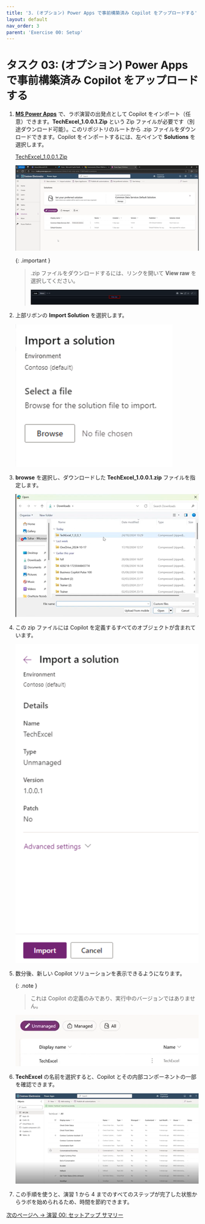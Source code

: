 ```yaml
---
title: '3. (オプション) Power Apps で事前構築済み Copilot をアップロードする'
layout: default
nav_order: 3
parent: 'Exercise 00: Setup'
---
```


# タスク 03: (オプション) Power Apps で事前構築済み Copilot をアップロードする

1. **[MS Power Apps](make.powerapps.com)** で、ラボ演習の出発点として Copilot をインポート（任意）できます。**TechExcel_1.0.0.1.Zip** という Zip ファイルが必要です（別途ダウンロード可能）。このリポジトリのルートから .zip ファイルをダウンロードできます。Copilot をインポートするには、左ペインで **Solutions** を選択します。

    <a href="https://github.com/microsoft/TechExcel-Designing-your-own-copilot-using-copilot-studio/blob/main/TechExcel_1_0_0_1.zip">TechExcel_1.0.0.1.Zip<a>

    ![lab0-t3-1.png](../../media/lab0-t3-1.png)

    {: .important }
    > .zip ファイルをダウンロードするには、リンクを開いて **View raw** を選択してください。
    >
    > ![4r43rf4ew.png](../../media/4r43rf4ew.png)

1. 上部リボンの **Import Solution** を選択します。

    ![lab0-t3-2.png](../../media/lab0-t3-2.png) 

1. **browse** を選択し、ダウンロードした **TechExcel_1.0.0.1.zip** ファイルを指定します。

    ![lab0-t3-3.png](../../media/lab0-t3-3.png) 

1. この zip ファイルには Copilot を定義するすべてのオブジェクトが含まれています。

    ![lab0-t3-4.png](../../media/lab0-t3-4.png) 

1. 数分後、新しい Copilot ソリューションを表示できるようになります。

    {: .note }
    > これは Copilot の定義のみであり、実行中のバージョンではありません。

    ![lab0-t3-5.png](../../media/lab0-t3-5.png) 

1. **TechExcel** の名前を選択すると、Copilot とその内部コンポーネントの一部を確認できます。

    ![lab0-t3-6.png](../../media/lab0-t3-6.png) 

1. この手順を使うと、演習 1 から 4 までのすべてのステップが完了した状態からラボを始められるため、時間を節約できます。

[次のページへ → 演習 00: セットアップ サマリー](Ex00.md)

